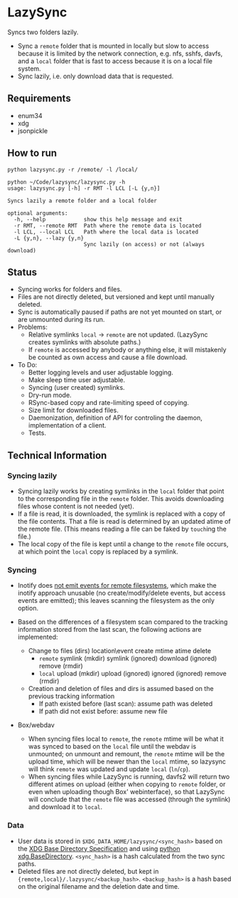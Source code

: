 # LazySync

Syncs two folders lazily.

* Sync a `remote` folder that is mounted in locally but slow to access because it is limited by the network 
  connection, e.g. nfs, sshfs, davfs, and a `local` folder that is fast to access because it is on a local 
  file system.
* Sync lazily, i.e. only download data that is requested.

## Requirements

* enum34
* xdg
* jsonpickle

## How to run

```
python lazysync.py -r /remote/ -l /local/
```

```
python ~/Code/lazysync/lazysync.py -h
usage: lazysync.py [-h] -r RMT -l LCL [-L {y,n}]

Syncs lazily a remote folder and a local folder

optional arguments:
  -h, --help            show this help message and exit
  -r RMT, --remote RMT  Path where the remote data is located
  -l LCL, --local LCL   Path where the local data is located
  -L {y,n}, --lazy {y,n}
                        Sync lazily (on access) or not (always download)

```

## Status

* Syncing works for folders and files.
* Files are not directly deleted, but versioned and kept until manually deleted.
* Sync is automatically paused if paths are not yet mounted on start, or are unmounted during its run.
* Problems:
  * Relative symlinks `local` -> `remote` are not updated. (LazySync creates symlinks with absolute paths.)
  * If `remote` is accessed by anybody or anything else, it will mistakenly be counted as own access and cause a file 
    download.
* To Do:
  * Better logging levels and user adjustable logging.
  * Make sleep time user adjustable.
  * Syncing (user created) symlinks.
  * Dry-run mode.
  * RSync-based copy and rate-limiting speed of copying.
  * Size limit for downloaded files.
  * Daemonization, definition of API for controling the daemon, implementation of a client.
  * Tests.

## Technical Information

### Syncing lazily

* Syncing lazily works by creating symlinks in the `local` folder that point to the corresponding file in 
  the `remote` folder. This avoids downloading files whose content is not needed (yet).
* If a file is read, it is downloaded, the symlink is replaced with a copy of the file contents. That a file is read is
  determined by an updated atime of the remote file. (This means reading a file can be faked by `touch`ing the file.)
* The local copy of the file is kept until a change to the `remote` file occurs, at which point the `local` copy is 
  replaced by a symlink.

### Syncing

* Inotify does [not emit events for remote filesystems](http://unix.stackexchange.com/questions/238956/), which make the 
  inotify approach unusable (no create/modify/delete events, but access events are emitted); this leaves scanning the 
  filesystem as the only option.
* Based on the differences of a filesystem scan compared to the tracking information stored from the last scan, the 
  following actions are implemented:
  
  * Change to files (dirs)
    location\event     create              mtime                 atime                   delete
    * `remote`         symlink (mkdir)     symlink (ignored)     download (ignored)      remove (rmdir)
    * `local`          upload (mkdir)      upload  (ignored)     ignored (ignored)       remove (rmdir)
  * Creation and deletion of files and dirs is assumed based on the previous tracking information
    * If path existed before (last scan): assume path was deleted
    * If path did not exist before: assume new file
  
* Box/webdav
  * When syncing files local to `remote`, the `remote` mtime will be what it was synced to based on the 
    `local` file until the webdav is unmounted; on unmount and remount, the `remote` mtime will be the upload time, 
    which will be newer than the `local` mtime, so lazysync will think `remote` was updated and update `local` 
    (`ln`/`cp`).
  * When syncing files while LazySync is running, davfs2 will return two different atimes on upload (either when copying 
    to `remote` folder, or even when uploading though Box' webinterface), so that LazySync will conclude that the 
    `remote` file was accessed (through the symlink) and download it to `local`.

### Data

* User data is stored in `$XDG_DATA_HOME/lazysync/<sync_hash>` based on the 
  [XDG Base Directory Specification](https://specifications.freedesktop.org/basedir-spec/basedir-spec-latest.html) and
  using [python xdg.BaseDirectory](http://pyxdg.readthedocs.io/en/latest/_modules/xdg/BaseDirectory.html).
  `<sync_hash>` is a hash calculated from the two sync paths.
* Deleted files are not directly deleted, but kept in `{remote,local}/.lazysync/<backup_hash>`. `<backup_hash>` is a 
  hash based on the original filename and the deletion date and time.